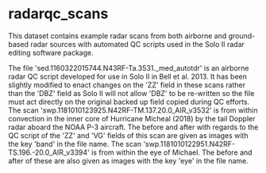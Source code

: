 # radarqc_scans
This dataset contains example radar scans from both airborne and ground-based radar sources with automated QC scripts used in the Solo II radar editing software package.

The file 'sed.1160322015744.N43RF-Ta.3531._med_autotdr' is an airborne radar QC script developed for use in Solo II in Bell et al. 2013. It has been slightly modified to enact changes on the 'ZZ' field in these scans rather than the 'DBZ' field as Solo II will not allow 'DBZ' to be re-written so the file must act directly on the original backed up field copied during QC efforts. The scan 'swp.1181010123925.N42RF-TM.137.20.0_AIR_v3532' is from within convection in the inner core of Hurricane Micheal (2018) by the tail Doppler radar aboard the NOAA P-3 aircraft. The before and after with regards to the QC script of the 'ZZ' and 'VG' fields of this scan are given as images with the key 'band' in the file name. The scan 'swp.1181010122951.N42RF-TS.196.-20.0_AIR_v3394' is from within the eye of Michael. The before and after of these are also given as images with the key 'eye' in the file name.
